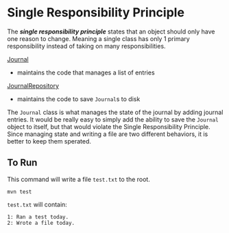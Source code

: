 # Single Responsibility Principle

The ***single responsibility principle*** states that an object should only have one reason to change.  Meaning a single class has only 1 primary responsibility instead of taking on many responsibilities.

[Journal](src/main/java/com/clarsen/sandbox/designpatterns/srp/model/Journal.java)
- maintains the code that manages a list of entries

[JournalRepository](src/main/java/com/clarsen/sandbox/designpatterns/srp/repo/JournalRepository.java)
- maintains the code to save `Journal`s to disk

The `Journal` class is what manages the state of the journal by adding journal entries.  It would be really easy to simply add the ability to save the `Journal` object to itself, but that would violate the Single Responsibility Principle.  Since managing state and writing a file are two different behaviors, it is better to keep them sperated.

## To Run
This command will write a file `test.txt` to the root.
```
mvn test
```
`test.txt` will contain:
```
1: Ran a test today.
2: Wrote a file today.
```